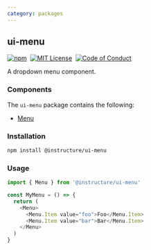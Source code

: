 ```yaml
---
category: packages
---
```


## ui-menu

[![npm][npm]][npm-url]&nbsp;
[![MIT License][license-badge]][license]&nbsp;
[![Code of Conduct][coc-badge]][coc]

A dropdown menu component.

### Components

The `ui-menu` package contains the following:

- [Menu](#Menu)

### Installation

```sh
npm install @instructure/ui-menu
```

### Usage

```js
import { Menu } from '@instructure/ui-menu'

const MyMenu = () => {
  return (
    <Menu>
      <Menu.Item value="foo">Foo</Menu.Item>
      <Menu.Item value="bar">Bar</Menu.Item>
    </Menu>
  )
}
```

[npm]: https://img.shields.io/npm/v/@instructure/ui-menu.svg
[npm-url]: https://npmjs.com/package/@instructure/ui-menu
[license-badge]: https://img.shields.io/npm/l/instructure-ui.svg?style=flat-square
[license]: https://github.com/instructure/instructure-ui/blob/master/LICENSE
[coc-badge]: https://img.shields.io/badge/code%20of-conduct-ff69b4.svg?style=flat-square
[coc]: https://github.com/instructure/instructure-ui/blob/master/CODE_OF_CONDUCT.md
